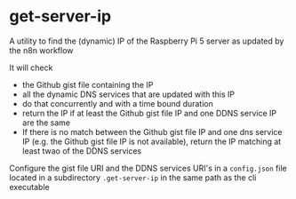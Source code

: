 # get-server-ip

A utility to find the (dynamic) IP of the Raspberry Pi 5 server as updated by the n8n workflow

It will check

- the Github gist file containing the IP
- all the dynamic DNS services that are updated with this IP
- do that concurrently and with a time bound duration
- return the IP if at least the Github gist file IP and one DDNS service IP are the same
- If there is no match between the Github gist file IP and one dns service IP (e.g. the Github gist file IP is not available), return the IP matching at least twao of the DDNS services

Configure the gist file URI and the DDNS services URI's in a `config.json` file located in a subdirectory `.get-server-ip` in the same path as the cli executable